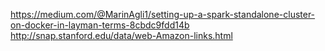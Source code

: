 https://medium.com/@MarinAgli1/setting-up-a-spark-standalone-cluster-on-docker-in-layman-terms-8cbdc9fdd14b
http://snap.stanford.edu/data/web-Amazon-links.html